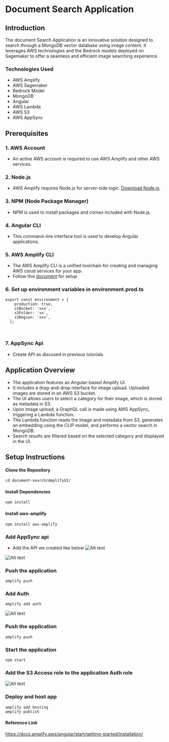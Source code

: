 
# Document Search Application 

## Introduction
The document Search Application is an innovative solution designed to search through a MongoDB vector database using image content. It leverages AWS technologies and the  Bedrock models deployed on Sagemaker to offer a seamless and efficient image searching experience.

### Technologies Used
- AWS Amplify
- AWS Sagemaker
- Bedrock Model
- MongoDB
- Angular
- AWS Lambda
- AWS S3
- AWS AppSync

## Prerequisites
### 1. AWS Account
- An active AWS account is required to use AWS Amplify and other AWS services.

### 2. Node.js
- AWS Amplify requires Node.js for server-side logic. [Download Node.js](https://nodejs.org/).

### 3. NPM (Node Package Manager)
- NPM is used to install packages and comes included with Node.js.

### 4. Angular CLI
- This command-line interface tool is used to develop Angular applications. 


### 5. AWS Amplify CLI
- The AWS Amplify CLI is a unified toolchain for creating and managing AWS cloud services for your app.    
- Follow this [document](https://docs.amplify.aws/angular/start/getting-started/installation/) for setup

### 6. Set up environment variables in environment.prod.ts

```
export const environment = {
    production: true,
    s3Bucket: 'xxx',
    s3Folder: 'xx',
    s3Region: 'xxx',
  };
  
  
```

### 7. AppSync Api
- Create API as discused in previous tutorials


## Application Overview

- The application features an Angular-based Amplify UI.
- It includes a drag-and-drop interface for image upload. Uploaded images are stored in an AWS S3 bucket.
- The UI allows users to select a category for their image, which is stored as metadata in S3.
- Upon image upload, a GraphQL call is made using AWS AppSync, triggering a Lambda function.
- The Lambda function reads the image and metadata from S3, generates an embedding using the CLIP model, and performs a vector search in MongoDB.
- Search results are filtered based on the selected category and displayed in the UI.

## Setup Instructions


#### Clone the Repository
```
cd document-search/AmplifyUI/
```

#### Install Dependencies
```
npm install
```

#### Install aws-amplify
```
npm install aws-amplify
```



### Add AppSync api

- Add the API we created like below
![Alt text](image.png)


![Alt text](image-4.png)

### Push the application

```
amplify push
```


### Add Auth

```
amplify add auth
```

![Alt text](image-3.png)
### Push the application

```
amplify push
```

### Start the application

```
npm start
```

### Add the S3 Access role to the application Auth role

![Alt text](image-1.png)


### Deploy and host app

```
amplify add hosting
amplify publish
```




#### Reference Link
https://docs.amplify.aws/angular/start/getting-started/installation/






